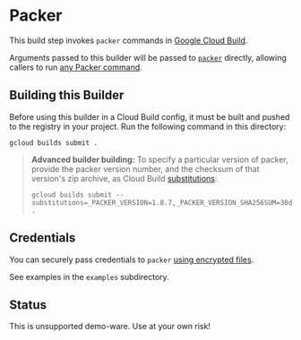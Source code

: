 # Packer

This build step invokes `packer` commands in [Google Cloud Build][cloud-build].

Arguments passed to this builder will be passed to [`packer`][packer] directly, allowing callers to
run [any Packer command][packer-commands].

[cloud-build]: https://cloud.google.com/cloud-build

[packer]: https://www.packer.io

[packer-commands]: https://www.packer.io/docs/commands

## Building this Builder

Before using this builder in a Cloud Build config, it must be built and pushed to the registry in
your project. Run the following command in this directory:

```
gcloud builds submit .
```

> **Advanced builder building:** To specify a particular version of packer, provide the packer version
> number, and the checksum of that version's zip archive, as Cloud Build [substitutions][substitutions]:
> ```
> gcloud builds submit --substitutions=_PACKER_VERSION=1.8.7,_PACKER_VERSION_SHA256SUM=30d2f21bf882b619697e3af0e9080cbf4a3e89066c7ae11debfd9ea243d5946f .
> ```

[substitutions]: https://cloud.google.com/cloud-build/docs/configuring-builds/substitute-variable-values#using_user-defined_substitutions

## Credentials

You can securely pass credentials to `packer` [using encrypted files][cloud-build-encrypted-files].

See examples in the `examples` subdirectory.

[cloud-build-encrypted-files]: https://cloud.google.com/cloud-build/docs/tutorials/using-encrypted-files

## Status

This is unsupported demo-ware. Use at your own risk!
